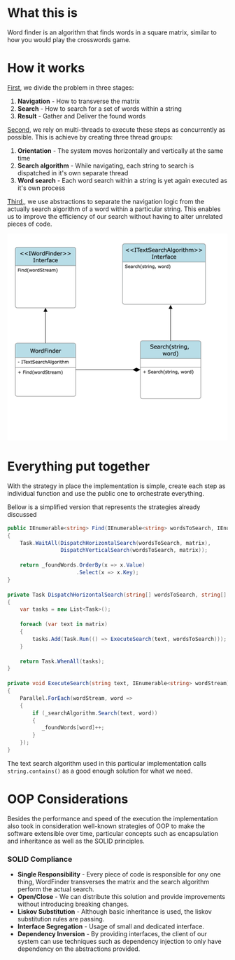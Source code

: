 # What this is

Word finder is an algorithm that finds words in a square matrix, similar to how you would play the crosswords game.

# How it works

<u>First</u>, we divide the problem in three stages:

1. **Navigation** - How to transverse the matrix
2. **Search** - How to search for a set of words within a string
3. **Result** - Gather and Deliver the found words

<u>Second</u>, we rely on multi-threads to execute these steps as concurrently as possible.
This is achieve by creating three thread groups:

1. **Orientation** - The system moves horizontally and vertically at the same time
2. **Search algorithm** - While navigating, each string to search is dispatched in it's own separate thread
3. **Word search** - Each word search within a string is yet again executed as it's own process

<u>Third</u>,, we use abstractions to separate the navigation logic from the actually search algorithm of a word 
within a particular string. This enables us to improve the efficiency of our search without having to alter unrelated pieces 
of code.

![img.png](img.png)

# Everything put together

With the strategy in place the implementation is simple, create each step as individual function and use the public 
one to orchestrate everything.

Bellow is a simplified version that represents the strategies already discussed

```csharp
public IEnumerable<string> Find(IEnumerable<string> wordsToSearch, IEnumerable<string> matrix)
{
    Task.WaitAll(DispatchHorizontalSearch(wordsToSearch, matrix),
                 DispatchVerticalSearch(wordsToSearch, matrix));

    return _foundWords.OrderBy(x => x.Value)
                      .Select(x => x.Key);
}

private Task DispatchHorizontalSearch(string[] wordsToSearch, string[] matrix)
{
    var tasks = new List<Task>();
    
    foreach (var text in matrix)
    {
        tasks.Add(Task.Run(() => ExecuteSearch(text, wordsToSearch)));
    }
    
    return Task.WhenAll(tasks);
}

private void ExecuteSearch(string text, IEnumerable<string> wordStream)
{
    Parallel.ForEach(wordStream, word =>
    {
        if (_searchAlgorithm.Search(text, word))
        {
           _foundWords[word]++;
        }
    });
}
```

The text search algorithm used in this particular implementation calls `string.contains()` as a good enough solution 
for what we need.

# OOP Considerations

Besides the performance and speed of the execution the implementation also took in consideration well-known 
strategies of OOP to make the software extensible over time, particular concepts such as encapsulation and 
inheritance as well as the SOLID principles.

### SOLID Compliance

* **Single Responsibility** - Every piece of code is responsible for ony one thing, WordFinder transverses the matrix 
and 
the search algorithm perform the actual search.
* **Open/Close** - We can distribute this solution and provide improvements without introducing breaking 
changes.
* **Liskov Substitution** - Although basic inheritance is used, the liskov substitution rules are passing.
* **Interface Segregation** - Usage of small and dedicated interface.
* **Dependency Inversion** - By providing interfaces, the client of our system can use techniques such as dependency 
injection to only have dependency on the abstractions provided.



